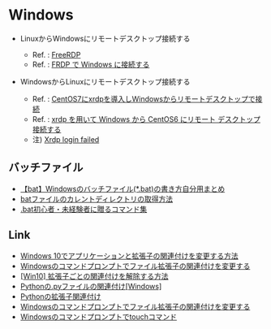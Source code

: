 
# Windows


* LinuxからWindowsにリモートデスクトップ接続する
  * Ref. : [FreeRDP](https://github.com/FreeRDP/FreeRDP)
  * Ref. : [FRDP で Windows に接続する](https://www.server-world.info/query?os=CentOS_7&p=x&f=5)

* WindowsからLinuxにリモートデスクトップ接続する
  * Ref. : [CentOS7にxrdpを導入しWindowsからリモートデスクトップで接続](https://qiita.com/shinoere/items/35793d9c6155145cb37c)
  * Ref. : [xrdp を用いて Windows から CentOS6 にリモート デスクトップ接続する](https://kogelog.com/2014/09/23/20140923-02/)
   *  注) [Xrdp login failed](https://askubuntu.com/questions/773626/xrdp-login-failed)

## バッチファイル

* [【bat】Windowsのバッチファイル(*.bat)の書き方自分用まとめ](https://qiita.com/sksmnagisa/items/8c4c1788af44cc1dc63a)
* [batファイルのカレントディレクトリの取得方法](https://qiita.com/shinichiro106/items/efb5052ef5fb8138c26d)
* [.bat初心者・未経験者に贈るコマンド集](https://qiita.com/sawa_tsuka/items/4432263ef34418175fa9)

## Link
* [Windows 10でアプリケーションと拡張子の関連付けを変更する方法](https://121ware.com/qasearch/1007/app/servlet/relatedqa?QID=018054)
* [Windowsのコマンドプロンプトでファイル拡張子の関連付けを変更する](http://www.atmarkit.co.jp/ait/articles/0701/27/news021.html)
* [[Win10] 拡張子ごとの関連付けを解除する方法](https://shnk38.com/pc/how-to-win/win10-ext-association/)
* [Pythonの.pyファイルの関連付け[Windows]](http://cartman0.hatenablog.com/entry/2016/04/11/153733)
* [Pythonの拡張子関連付け](http://crape.org/tips/programming/91-python-assoc.html)
* [Windowsのコマンドプロンプトでファイル拡張子の関連付けを変更する](http://www.atmarkit.co.jp/ait/articles/0701/27/news021.html)
* [Windowsのコマンドプロンプトでtouchコマンド](https://qiita.com/Hiroki_M/items/ffac4383baac1c03adc0)